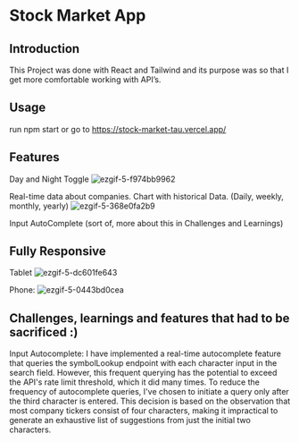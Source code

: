 # Stock Market App


## Introduction
This Project was done with React and Tailwind and its purpose was so that I get more comfortable working with API’s.



## Usage

run npm start or go to https://stock-market-tau.vercel.app/


## Features
Day and Night Toggle
![ezgif-5-f974bb9962](https://github.com/MngSebastian/stock-market/assets/44436863/692b7187-50e5-4765-9212-c73f3ce163fc)


Real-time data about companies.
Chart with historical Data. (Daily, weekly, monthly, yearly)
![ezgif-5-368e0fa2b9](https://github.com/MngSebastian/stock-market/assets/44436863/8a0a1265-b55d-491c-9afa-bc9d6f1f9a79)


Input AutoComplete (sort of, more about this in Challenges and Learnings)


## Fully Responsive
Tablet
![ezgif-5-dc601fe643](https://github.com/MngSebastian/stock-market/assets/44436863/12072af9-e455-485d-8d17-1eeee290344b)


Phone:
![ezgif-5-0443bd0cea](https://github.com/MngSebastian/stock-market/assets/44436863/e0e86175-4796-462b-8a78-dae23259990e)


## Challenges, learnings and features that had to be sacrificed :)


Input Autocomplete:
	I have implemented a real-time autocomplete feature that queries the symbolLookup endpoint with each character input in the search field. However, this frequent querying has the potential to exceed the API's rate limit threshold, which it did many times.
	To reduce the frequency of autocomplete queries, I've chosen to initiate a query only after the third character is entered. This decision is based on the observation that most company tickers consist of four characters, making it impractical to generate an exhaustive list of suggestions from just the initial two characters.
